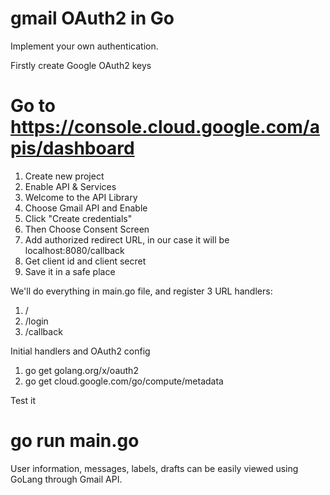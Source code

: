 # gmail OAuth2 in Go

Implement your own authentication.

Firstly create Google OAuth2 keys
# Go to https://console.cloud.google.com/apis/dashboard
1. Create new project
2. Enable API & Services 
3. Welcome to the API Library
4. Choose Gmail API and Enable
5. Click "Create credentials"
6. Then Choose Consent Screen
7. Add authorized redirect URL, in our case it will be localhost:8080/callback
8. Get client id and client secret
9. Save it in a safe place

We'll do everything in main.go file, and register 3 URL handlers:

1. /
2. /login
3. /callback

Initial handlers and OAuth2 config
1. go get golang.org/x/oauth2
2. go get cloud.google.com/go/compute/metadata

Test it
# go run main.go


User information, messages, labels, drafts can be easily viewed using GoLang through Gmail API.
